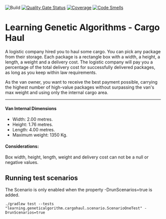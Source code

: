 ![Build](https://github.com/renanzambrin/learning-genetic-algorithm-cargo-haul/workflows/Build/badge.svg)
[![Quality Gate Status](https://sonarcloud.io/api/project_badges/measure?project=renanzambrin_learning-genetic-algorithm-cargo-haul&metric=alert_status)](https://sonarcloud.io/summary/new_code?id=renanzambrin_learning-genetic-algorithm-cargo-haul)
[![Coverage](https://sonarcloud.io/api/project_badges/measure?project=renanzambrin_learning-genetic-algorithm-cargo-haul&metric=coverage)](https://sonarcloud.io/summary/new_code?id=renanzambrin_learning-genetic-algorithm-cargo-haul)
[![Code Smells](https://sonarcloud.io/api/project_badges/measure?project=renanzambrin_learning-genetic-algorithm-cargo-haul&metric=code_smells)](https://sonarcloud.io/summary/new_code?id=renanzambrin_learning-genetic-algorithm-cargo-haul)

# Learning Genetic Algorithms - Cargo Haul

A logistic company hired you to haul some cargo. You can pick any package from their storage.
Each package is a rectangle box with a width, a height, a length, a weight and a delivery cost.
The logistic company will pay you a percentage of the total delivery cost for successfully delivered packages, as long as you keep within law requirements.

As the van owner, you want to receive the best payment possible, carrying the highest number of high-value packages without surpassing the van's max weight and using only the internal cargo area.

---

#### Van Internal Dimensions
- Width: 2.00 metres.
- Height: 1.76 metres.
- Length: 4.00 metres.
- Maximum weight: 1350 Kg.

#### Considerations:

Box width, height, length, weight and delivery cost can not be a null or negative values.

## Running test scenarios

The Scenario is only enabled when the property -DrunScenarios=true is added.

``./gradlew test --tests "learning.geneticalgorithm.cargohaul.scenario.ScenarioOneTest" -DrunScenarios=true``

